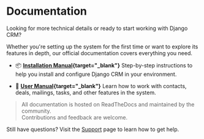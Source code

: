 
# Documentation

Looking for more technical details or ready to start working with Django CRM?

Whether you're setting up the system for the first time or want to explore its features in depth, our official documentation covers everything you need.

* 📦 **[Installation Manual](https://django-crm-admin.readthedocs.io/en/latest/installation/){target="_blank"}**
  Step-by-step instructions to help you install and configure Django CRM in your environment.

* 📘 **[User Manual](https://django-crm-admin.readthedocs.io/en/latest/introduction/){target="_blank"}**
  Learn how to work with contacts, deals, mailings, tasks, and other features in the system.

> All documentation is hosted on ReadTheDocs and maintained by the community.  
> Contributions and feedback are welcome.

Still have questions? Visit the [Support](support.md) page to learn how to get help.
